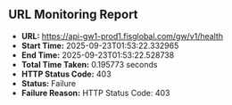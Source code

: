 ## URL Monitoring Report

- **URL:** https://api-gw1-prod1.fisglobal.com/gw/v1/health
- **Start Time:** 2025-09-23T01:53:22.332965
- **End Time:** 2025-09-23T01:53:22.528738
- **Total Time Taken:** 0.195773 seconds
- **HTTP Status Code:** 403
- **Status:** Failure
- **Failure Reason:** HTTP Status Code: 403
